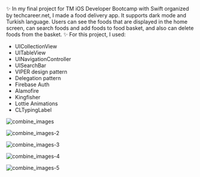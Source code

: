 ✨ In my final project for TM iOS Developer Bootcamp with Swift organized by techcareer.net, I made a food delivery app. It supports dark mode and Turkish language. Users can see the foods that are displayed in the home screen, can search foods and add foods to food basket, and also can delete foods from the basket. 
✨ For this project, I used:

- UICollectionView
- UITableView
- UINavigationController
- UISearchBar
- VIPER design pattern
- Delegation pattern
- Firebase Auth
- Alamofire
- Kingfisher
- Lottie Animations
- CLTypingLabel


![combine_images](https://user-images.githubusercontent.com/97634053/221689082-0cac89fb-6c5f-43ec-97cc-5895f3acabfb.jpg)

![combine_images-2](https://user-images.githubusercontent.com/97634053/221690009-7568ee41-5ec4-4197-9386-45c0254b2b04.jpg)

![combine_images-3](https://user-images.githubusercontent.com/97634053/221690262-98bfd57f-5cd2-4af1-84bb-bdcba127558e.jpg)

![combine_images-4](https://user-images.githubusercontent.com/97634053/221690492-5c857381-06f6-478d-9c66-1bc15d7431e1.jpg)

![combine_images-5](https://user-images.githubusercontent.com/97634053/221690669-353a7d24-437b-4dc2-a05f-6f171a97454d.jpg)
